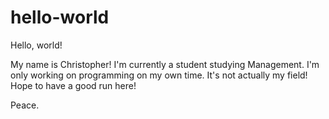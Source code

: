 # hello-world

Hello, world!

My name is Christopher! I'm currently a student studying Management.
I'm only working on programming on my own time. It's not actually my field!
Hope to have a good run here!

Peace.
